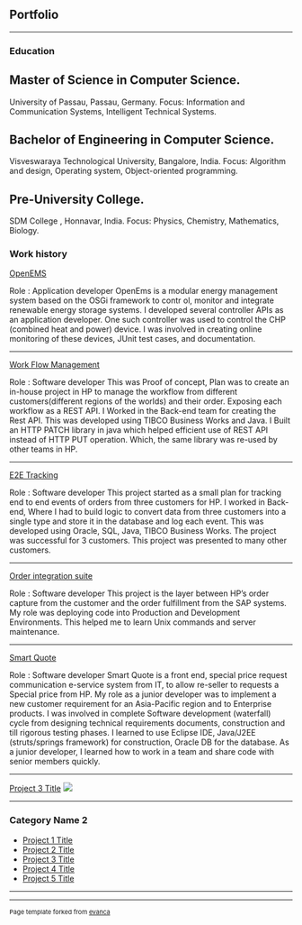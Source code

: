 ## Portfolio

---
### Education
## Master of Science in Computer Science.
University of Passau, Passau, Germany.
Focus: Information and Communication Systems, Intelligent Technical Systems.

## Bachelor of Engineering in Computer Science.
Visveswaraya Technological University, Bangalore, India.
Focus: Algorithm and design, Operating system, Object-oriented programming.

## Pre-University College.
SDM College , Honnavar, India.
Focus: Physics, Chemistry, Mathematics, Biology.


### Work history 

[OpenEMS](/sample_page)
<!---  <img src="images/dummy_thumbnail.jpg?raw=true"/> --->
Role : Application developer
OpenEms is a modular energy management system based on the OSGi framework to contr
ol, monitor and integrate renewable energy storage systems. I developed several controller
APIs as an application developer. One such controller was used to control the CHP
(combined heat and power) device. I was involved in creating online monitoring of these
devices, JUnit test cases, and documentation.

---
[Work Flow Management](/pdf/sample_presentation.pdf)
<!---<img src="images/dummy_thumbnail.jpg?raw=true"/> --->
Role : Software developer
This was Proof of concept, Plan was to create an in-house project in HP to manage the
workflow from different customers(different regions of the worlds) and their order.
Exposing each workflow as a REST API. I Worked in the Back-end team for creating the Rest
API. This was developed using TIBCO Business Works and Java. I Built an HTTP PATCH
library in java which helped efficient use of REST API instead of HTTP PUT operation. Which,
the same library was re-used by other teams in HP.

---

[E2E Tracking](/pdf/sample_presentation.pdf)
<!---<img src="images/dummy_thumbnail.jpg?raw=true"/> --->
Role : Software developer
This project started as a small plan for tracking end to end events of orders from three
customers for HP. I worked in Back-end, Where I had to build logic to convert data from
three customers into a single type and store it in the database and log each event. This was
developed using Oracle, SQL, Java, TIBCO Business Works. The project was successful for 3
customers. This project was presented to many other customers.

---

[Order integration suite](/pdf/sample_presentation.pdf)
<!---<img src="images/dummy_thumbnail.jpg?raw=true"/> --->
Role : Software developer
This project is the layer between HP’s order capture from the customer and the order
fulfillment from the SAP systems. My role was deploying code into Production and
Development Environments. This helped me to learn Unix commands and server
maintenance.

---

[Smart Quote](/pdf/sample_presentation.pdf)
<!---<img src="images/dummy_thumbnail.jpg?raw=true"/> --->
Role : Software developer
Smart Quote is a front end, special price request communication e-service system from IT,
to allow re-seller to requests a Special price from HP. My role as a junior developer was to
implement a new customer requirement for an Asia-Pacific region and to Enterprise
products. I was involved in complete Software development (waterfall) cycle from
designing technical requirements documents, construction and till rigorous testing phases.
I learned to use Eclipse IDE, Java/J2EE (struts/springs framework) for construction, Oracle
DB for the database. As a junior developer, I learned how to work in a team and share code
with senior members quickly.

---
[Project 3 Title](http://example.com/)
<img src="images/dummy_thumbnail.jpg?raw=true"/>

---

### Category Name 2

- [Project 1 Title](http://example.com/)
- [Project 2 Title](http://example.com/)
- [Project 3 Title](http://example.com/)
- [Project 4 Title](http://example.com/)
- [Project 5 Title](http://example.com/)

---




---
<p style="font-size:11px">Page template forked from <a href="https://github.com/evanca/quick-portfolio">evanca</a></p>
<!-- Remove above link if you don't want to attibute -->
